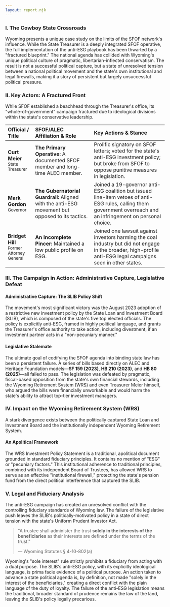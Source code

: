 ```yaml
---
layout: report.njk
---
```

### I. The Cowboy State Crossroads

Wyoming presents a unique case study on the limits of the SFOF network's influence. While the State Treasurer is a deeply integrated SFOF operative, the full implementation of the anti-ESG playbook has been thwarted by a "fractured blueprint." The national agenda has collided with Wyoming's unique political culture of pragmatic, libertarian-inflected conservatism. The result is not a successful political capture, but a state of unresolved tension between a national political movement and the state's own institutional and legal firewalls, making it a story of persistent but largely unsuccessful political pressure.

### II. Key Actors: A Fractured Front

While SFOF established a beachhead through the Treasurer's office, its "whole-of-government" campaign fractured due to ideological divisions within the state's conservative leadership.

| Official / Title | SFOF/ALEC Affiliation & Role | Key Actions & Stance |
| :--- | :--- | :--- |
| **Curt Meier**<br><span style="font-size: smaller;">State Treasurer</span> | **The Primary Operative:** A documented SFOF member and long-time ALEC member. | Prolific signatory on SFOF letters; voted for the state's anti-ESG investment policy; but broke from SFOF to oppose punitive measures in legislation. |
| **Mark Gordon**<br><span style="font-size: smaller;">Governor</span> | **The Gubernatorial Guardrail:** Aligned with the anti-ESG movement but opposed to its tactics. | Joined a 19-governor anti-ESG coalition but issued line-item vetoes of anti-ESG rules, calling them government overreach and an infringement on personal choice. |
| **Bridget Hill**<br><span style="font-size: smaller;">Former Attorney General</span> | **An Incomplete Pincer:** Maintained a low public profile on ESG. | Joined one lawsuit against investors harming the coal industry but did not engage in the broader, high-profile anti-ESG legal campaigns seen in other states. |

### III. The Campaign in Action: Administrative Capture, Legislative Defeat

#### Administrative Capture: The SLIB Policy Shift
The movement's most significant victory was the August 2023 adoption of a restrictive new investment policy by the State Loan and Investment Board (SLIB), which is composed of the state's five top elected officials. The policy is explicitly anti-ESG, framed in highly political language, and grants the Treasurer's office authority to take action, including divestment, if an investment partner acts in a "non-pecuniary manner."

#### Legislative Stalemate
The ultimate goal of codifying the SFOF agenda into binding state law has been a persistent failure. A series of bills based directly on ALEC and Heritage Foundation models—**SF 159 (2023)**, **HB 210 (2023)**, and **HB 80 (2025)**—all failed to pass. The legislation was defeated by pragmatic, fiscal-based opposition from the state's own financial stewards, including the Wyoming Retirement System (WRS) and even Treasurer Meier himself, who argued the bills were financially unworkable and would harm the state's ability to attract top-tier investment managers.

### IV. Impact on the Wyoming Retirement System (WRS)

A stark divergence exists between the politically captured State Loan and Investment Board and the institutionally independent Wyoming Retirement System.

#### An Apolitical Framework
The WRS Investment Policy Statement is a traditional, apolitical document grounded in standard fiduciary principles. It contains no mention of "ESG" or "pecuniary factors." This institutional adherence to traditional principles, combined with its independent Board of Trustees, has allowed WRS to serve as an effective "institutional firewall," protecting the state's pension fund from the direct political interference that captured the SLIB.

### V. Legal and Fiduciary Analysis

The anti-ESG campaign has created an unresolved conflict with the controlling fiduciary standards of Wyoming law. The failure of the legislative push leaves the SLIB's politically-motivated policy in a state of direct tension with the state's Uniform Prudent Investor Act.

> "A trustee shall administer the trust **solely in the interests of the beneficiaries** as their interests are defined under the terms of the trust."
>
> — Wyoming Statutes § 4-10-802(a)

Wyoming's "sole interest" rule strictly prohibits a fiduciary from acting with a dual purpose. The SLIB's anti-ESG policy, with its explicitly ideological language, is prima facie evidence of a political purpose. An action taken to advance a state political agenda is, by definition, not made "solely in the interest of the beneficiaries," creating a direct conflict with the plain language of the duty of loyalty. The failure of the anti-ESG legislation means the traditional, broader standard of prudence remains the law of the land, leaving the SLIB's policy legally precarious.
